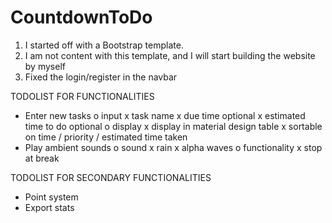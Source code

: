 # CountdownToDo

1. I started off with a Bootstrap template.
2. I am not content with this template, and I will start building the website by myself
3. Fixed the login/register in the navbar


TODOLIST FOR FUNCTIONALITIES
- Enter new tasks
    o input
        x task name
        x due time                  optional
        x estimated time to do      optional
    o display
        x display in material design table
        x sortable on time / priority / estimated time taken
- Play ambient sounds
    o sound
        x rain
        x alpha waves
    o functionality
        x stop at break

TODOLIST FOR SECONDARY FUNCTIONALITIES
- Point system
- Export stats
    
